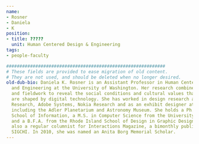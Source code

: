 ```yaml
---
name:
- Rosner
- Daniela
- K
position:
- title: ?????
  unit: Human Centered Design & Engineering
tags:
- people-faculty

############################################################
# These fields are provided to ease migration of old content.
# They are not used, and should be deleted when no longer desired.
old-dub-bio: Daniela K. Rosner is an Assistant Professor in Human Centered Design
  and Engineering at the University of Washington. Her research combines design, computing
  and fieldwork to reveal the social conditions and cultural values that shape and
  are shaped by digital technology. She has worked in design research at Microsoft
  Research, Adobe Systems, Nokia Research and as an exhibit designer at several museums,
  including the Adler Planetarium and Astronomy Museum. She holds a Ph.D from UC Berkeley's
  School of Information, a M.S. in Computer Science from the University of Chicago,
  and a B.F.A. from the Rhode Island School of Design in Graphic Design. Daniela is
  also a regular columnist for Interactions Magazine, a bimonthly publication of ACM
  SIGCHI. In 2010, she was named an Anita Borg Memorial Scholar.
---
```

